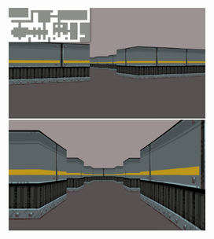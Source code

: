 <p align="center">
  <img src="screen/1.png" alt="Image 1" width="400"/>
  <img src="screen/2.png" alt="Image 1" width="400"/>
</p>
